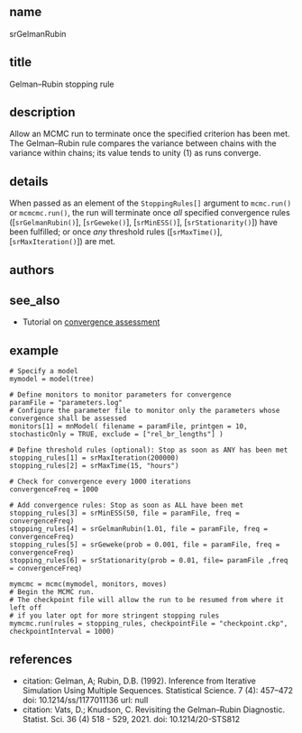 ## name
srGelmanRubin
## title
Gelman–Rubin stopping rule

## description
Allow an MCMC run to terminate once the specified criterion has been met.
The Gelman–Rubin rule compares the variance between chains with the variance within chains; its value tends to unity (1) as runs converge.

## details
When passed as an element of the `StoppingRules[]` argument to `mcmc.run()` or `mcmcmc.run()`, the run will terminate once *all* specified convergence rules ([`srGelmanRubin()`], [`srGeweke()`], [`srMinESS()`], [`srStationarity()`]) have been fulfilled; or once *any* threshold rules ([`srMaxTime()`], [`srMaxIteration()`]) are met.

## authors
## see_also

- Tutorial on [convergence assessment](https://revbayes.github.io/tutorials/convergence/)

## example
```
# Specify a model
mymodel = model(tree)

# Define monitors to monitor parameters for convergence
paramFile = "parameters.log"
# Configure the parameter file to monitor only the parameters whose convergence shall be assessed
monitors[1] = mnModel( filename = paramFile, printgen = 10, stochasticOnly = TRUE, exclude = ["rel_br_lengths"] )

# Define threshold rules (optional): Stop as soon as ANY has been met
stopping_rules[1] = srMaxIteration(200000)
stopping_rules[2] = srMaxTime(15, "hours")

# Check for convergence every 1000 iterations
convergenceFreq = 1000

# Add convergence rules: Stop as soon as ALL have been met
stopping_rules[3] = srMinESS(50, file = paramFile, freq = convergenceFreq)
stopping_rules[4] = srGelmanRubin(1.01, file = paramFile, freq = convergenceFreq)
stopping_rules[5] = srGeweke(prob = 0.001, file = paramFile, freq = convergenceFreq)
stopping_rules[6] = srStationarity(prob = 0.01, file= paramFile ,freq = convergenceFreq)

mymcmc = mcmc(mymodel, monitors, moves)
# Begin the MCMC run.
# The checkpoint file will allow the run to be resumed from where it left off
# if you later opt for more stringent stopping rules
mymcmc.run(rules = stopping_rules, checkpointFile = "checkpoint.ckp", checkpointInterval = 1000)
```

## references
- citation: Gelman, A; Rubin, D.B. (1992). Inference from Iterative Simulation Using Multiple Sequences. Statistical Science. 7 (4): 457–472
  doi: 10.1214/ss/1177011136
  url: null
- citation: Vats, D.; Knudson, C. Revisiting the Gelman–Rubin Diagnostic. Statist. Sci. 36 (4) 518 - 529, 2021.
  doi: 10.1214/20-STS812
  
